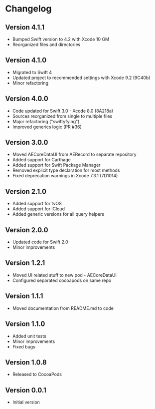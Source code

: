 # Changelog

## Version 4.1.1

- Bumped Swift version to 4.2 with Xcode 10 GM
- Reorganized files and directories

## Version 4.1.0

- Migrated to Swift 4
- Updated project to recommended settings with Xcode 9.2 (9C40b)
- Minor refactoring

## Version 4.0.0

- Code updated for Swift 3.0 - Xcode 8.0 (8A218a)
- Sources reorganized from single to multiple files
- Major refactoring ("swiftyfying")
- Improved generics logic (PR #36)

## Version 3.0.0

- Moved AECoreDataUI from AERecord to separate repository
- Added support for Carthage
- Added support for Swift Package Manager
- Removed explicit type declaration for most methods
- Fixed deprecation warnings in Xcode 7.3.1 (7D1014)

## Version 2.1.0

- Added support for tvOS
- Added support for iCloud
- Added generic versions for all query helpers

## Version 2.0.0

- Updated code for Swift 2.0
- Minor improvements

## Version 1.2.1

- Moved UI related stuff to new pod - AECoreDataUI
- Configured separated cocoapods on same repo

## Version 1.1.1

- Moved documentation from README.md to code

## Version 1.1.0

- Added unit tests
- Minor improvements
- Fixed bugs

## Version 1.0.8

- Released to CocoaPods

## Version 0.0.1

- Initial version
